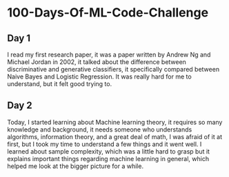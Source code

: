 # 100-Days-Of-ML-Code-Challenge
## Day 1
I read my first research paper, it was a paper written by Andrew Ng and Michael Jordan in 2002, it talked about the difference between discriminative and generative classifiers, it specifically compared between Naive Bayes and Logistic Regression. It was really hard for me to understand, but it felt good trying to.
## Day 2
Today, I started learning about Machine learning theory, it requires so many knowledge and background, it needs someone who understands algorithms, information theory, and a great deal of math, I was afraid of it at first, but I took my time to understand a few things and it went well. I learned about sample complexity, which was a little hard to grasp but it explains important things regarding machine learning in general, which helped me look at the bigger picture for a while.
